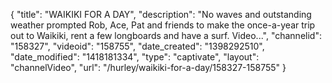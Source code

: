 {
    "title": "WAIKIKI FOR A DAY",
    "description": "No waves and outstanding weather prompted Rob, Ace, Pat and friends to make the once-a-year trip out to Waikiki, rent a few longboards and have a surf. Video...",
    "channelid": "158327",
    "videoid": "158755",
    "date_created": "1398292510",
    "date_modified": "1418181334",
    "type": "captivate",
    "layout": "channelVideo",
    "url": "\/hurley\/waikiki-for-a-day\/158327-158755"
}